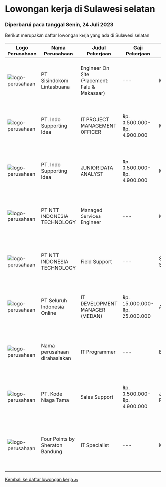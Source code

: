 
  # Lowongan kerja di Sulawesi selatan

  ### Diperbarui pada tanggal Senin, 24 Juli 2023

  Berikut merupakan daftar lowongan kerja yang ada di Sulawesi selatan

  |Logo Perusahaan | Nama Perusahaan | Judul Pekerjaan | Gaji Pekerjaan | Lokasi | Deskripsi | Tanggal diunggah | Pranala |
  | -------------- | --------------- | --------------- | --------- | --------- | -------------- | ------- | ----------- |
  |![logo-perusahaan](https://image-service-cdn.seek.com.au/0c0f5a8eba28e76548451d3f79868e8a1ac80d4c/ee4dce1061f3f616224767ad58cb2fc751b8d2dc)|PT Sisindokom Lintasbuana|Engineer On Site (Placement: Palu & Makassar)|---|Makassar|Job Description: Onsite Telkom (Palu &amp; Makassar) Conduct regular preventive maintenance visits Monitoring the Infrastructure Network system –...|Jumat, 14 Juli 2023|https://www.jobstreet.co.id/id/job/engineer-on-site-placement%3A-palu-makassar-4404627?token=0~4567dfff-fefe-427b-b928-b6e0521dac05&sectionRank=1&jobId=jobstreet-id-job-4404627|
|![logo-perusahaan](https://image-service-cdn.seek.com.au/68ef0f34712e4d2df7285c8315705c3996fadc3c/ee4dce1061f3f616224767ad58cb2fc751b8d2dc)|PT. Indo Supporting Idea|IT PROJECT MANAGEMENT OFFICER|Rp. 3.500.000-Rp. 4.900.000|Makassar|IT PROJECT MANAGEMENT OFFICER(7 months contract)RESPONSIBILITIES :·      Work with the business and gather requirements and...|Rabu, 12 Juli 2023|https://www.jobstreet.co.id/id/job/it-project-management-officer-4402569?token=0~4567dfff-fefe-427b-b928-b6e0521dac05&sectionRank=2&jobId=jobstreet-id-job-4402569|
|![logo-perusahaan](https://image-service-cdn.seek.com.au/68ef0f34712e4d2df7285c8315705c3996fadc3c/ee4dce1061f3f616224767ad58cb2fc751b8d2dc)|PT. Indo Supporting Idea|JUNIOR DATA ANALYST|Rp. 3.500.000-Rp. 4.900.000|Makassar|JUNIOR DATA ANALYST(7 months contract)RESPONSIBILITIES :·      Working directly with Data Analyst. Responsible acquiring the necessary data. Ensure...|Rabu, 12 Juli 2023|https://www.jobstreet.co.id/id/job/junior-data-analyst-4402595?token=0~4567dfff-fefe-427b-b928-b6e0521dac05&sectionRank=3&jobId=jobstreet-id-job-4402595|
|![logo-perusahaan](https://image-service-cdn.seek.com.au/f525f049cf8ce97a388001196b7113e11512c773/ee4dce1061f3f616224767ad58cb2fc751b8d2dc)|PT NTT INDONESIA TECHNOLOGY|Managed Services Engineer|---|Makassar|Job Requirements: Bachelor's degree in computer science or software engineering Relevant certifications : CCNA/CCNP, VCP, Microsoft 365 | Certified:...|Rabu, 12 Juli 2023|https://www.jobstreet.co.id/id/job/managed-services-engineer-4402803?token=0~4567dfff-fefe-427b-b928-b6e0521dac05&sectionRank=4&jobId=jobstreet-id-job-4402803|
|![logo-perusahaan](https://image-service-cdn.seek.com.au/f525f049cf8ce97a388001196b7113e11512c773/ee4dce1061f3f616224767ad58cb2fc751b8d2dc)|PT NTT INDONESIA TECHNOLOGY|Field Support|---|Sulawesi Selatan|Key Roles and Responsibilities: Performs IT functions such as design, analysis, evaluation, testing, debugging and implementation of applications...|Jumat, 07 Juli 2023|https://www.jobstreet.co.id/id/job/field-support-4396987?token=0~4567dfff-fefe-427b-b928-b6e0521dac05&sectionRank=5&jobId=jobstreet-id-job-4396987|
|![logo-perusahaan](https://image-service-cdn.seek.com.au/c768f0670f8f8212da7de609b6af9d0b2e5134cc/ee4dce1061f3f616224767ad58cb2fc751b8d2dc)|PT Seluruh Indonesia Online|IT DEVELOPMENT MANAGER (MEDAN)|Rp. 15.000.000-Rp. 25.000.000|Aceh|Memiliki pengalaman leadership sebagai Manager sebelumnya.Back End Engineer1. Memiliki pengalaman dalam membangun RESTful APIs2. Menguasai bahasa...|Selasa, 04 Juli 2023|https://www.jobstreet.co.id/id/job/it-development-manager-medan-4392340?token=0~4567dfff-fefe-427b-b928-b6e0521dac05&sectionRank=6&jobId=jobstreet-id-job-4392340|
|![logo-perusahaan](https://i.ibb.co/sqvTCh9/112815900-stock-vector-no-image-available-icon-flat-vector.webp)|Nama perusahaan dirahasiakan|IT Programmer|---|Bali|Pendidikan minimal S1 segala jurusan Minimal memiliki 2 tahun pengalaman kerja di bidang yang sama Memiliki pengetahuan mengenai PHP dan bahasa...|Jumat, 30 Juni 2023|https://www.jobstreet.co.id/id/job/it-programmer-4389554?token=0~4567dfff-fefe-427b-b928-b6e0521dac05&sectionRank=7&jobId=jobstreet-id-job-4389554|
|![logo-perusahaan](https://image-service-cdn.seek.com.au/f40c3389d477a1b9d0fbb6ef7b190c4e9d29749e/ee4dce1061f3f616224767ad58cb2fc751b8d2dc)|PT. Kode Niaga Tama|Sales Support|Rp. 3.500.000-Rp. 4.900.000|Jakarta Pusat|Usia Maksimal 28 TahunS1 Teknik Komputer dan JaringanBerpengalaman dibidang teknis min. 2tahunMemiliki komunikasi yang baikCustomer OrientationProblem...|Senin, 26 Juni 2023|https://www.jobstreet.co.id/id/job/sales-support-4385655?token=0~4567dfff-fefe-427b-b928-b6e0521dac05&sectionRank=8&jobId=jobstreet-id-job-4385655|
|![logo-perusahaan](https://i.ibb.co/sqvTCh9/112815900-stock-vector-no-image-available-icon-flat-vector.webp)|Four Points by Sheraton Bandung|IT Specialist|---|Makassar|POSITION SUMMARYFollow all company policies and procedures; protect company assets. Address guests’ service needs. Exchange information with other...|Kamis, 06 Juli 2023|https://www.jobstreet.co.id/id/job/it-specialist-1036352357?token=0~4567dfff-fefe-427b-b928-b6e0521dac05&sectionRank=9&jobId=jobstreet-id-job-1036352357|


  [Kembali ke daftar lowongan kerja 🔙](../README.md#daftar-lowongan-kerja)
  